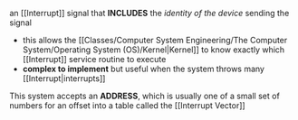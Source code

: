 an [[Interrupt]] signal that **INCLUDES** the *identity of the device* sending the signal
- this allows the [[Classes/Computer System Engineering/The Computer System/Operating System (OS)/Kernel|Kernel]] to know exactly which [[Interrupt]] service routine to execute
- **complex to implement** but useful when the system throws many [[Interrupt|interrupts]] 

This system accepts an **ADDRESS**, which is usually one of a small set of numbers for an offset into a table called the [[Interrupt Vector]]
